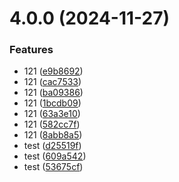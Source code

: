 # 4.0.0 (2024-11-27)

### Features

- 121 ([e9b8692](https://github.com/cychnfang/axios-admin-model/commit/e9b86924643e85dba01f3a566f95899061eb017c))
- 121 ([cac7533](https://github.com/cychnfang/axios-admin-model/commit/cac7533457652ca84b7da518cca5c8f91036dfc3))
- 121 ([ba09386](https://github.com/cychnfang/axios-admin-model/commit/ba0938615e0b88ff1ab01c9fca3e24ab9527c07c))
- 121 ([1bcdb09](https://github.com/cychnfang/axios-admin-model/commit/1bcdb0952055d5a9e5664e569e691a0d272eeec6))
- 121 ([63a3e10](https://github.com/cychnfang/axios-admin-model/commit/63a3e10e9b66376a0980618ca9bb7184c1e81ea8))
- 121 ([582cc7f](https://github.com/cychnfang/axios-admin-model/commit/582cc7fc13b69f0e6cb200c69942cf38642cc931))
- 121 ([8abb8a5](https://github.com/cychnfang/axios-admin-model/commit/8abb8a5c3096de9a7b9058a6c186f90883cc01d5))
- test ([d25519f](https://github.com/cychnfang/axios-admin-model/commit/d25519fec2703794381fe186c7b753ae1e75e443))
- test ([609a542](https://github.com/cychnfang/axios-admin-model/commit/609a542ee22e70be58312eae1a2d7ccff57ce356))
- test ([53675cf](https://github.com/cychnfang/axios-admin-model/commit/53675cf009e7e907e0e931206b6cb41fe3aca4cd))

